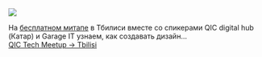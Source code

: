 <!--2025-03-27 14:55:30-->
<div class="yb">
  <div class="rss smaller1 habr"><img src="https://habrastorage.org/getpro/habr/upload_files/5c1/698/a12/5c1698a1287aa8cd42a71daea27a47cf.jpg" /><p>На <a href="https://meetups.qic.digital/tbilisi?utm_source=habr&amp;utm_medium=post&amp;utm_campaign=free" rel="noopener noreferrer nofollow">бесплатном митапе</a> в Тбилиси вместе со спикерами QIC digital hub (Катар) и Garage IT узнаем, как создавать дизайн... <br><a class="light" href="https://habr.com/ru/news/895052/?utm_source=habrahabr&utm_medium=rss&utm_campaign=895052">QIC Tech Meetup → Tbilisi</a></div>
</div>
